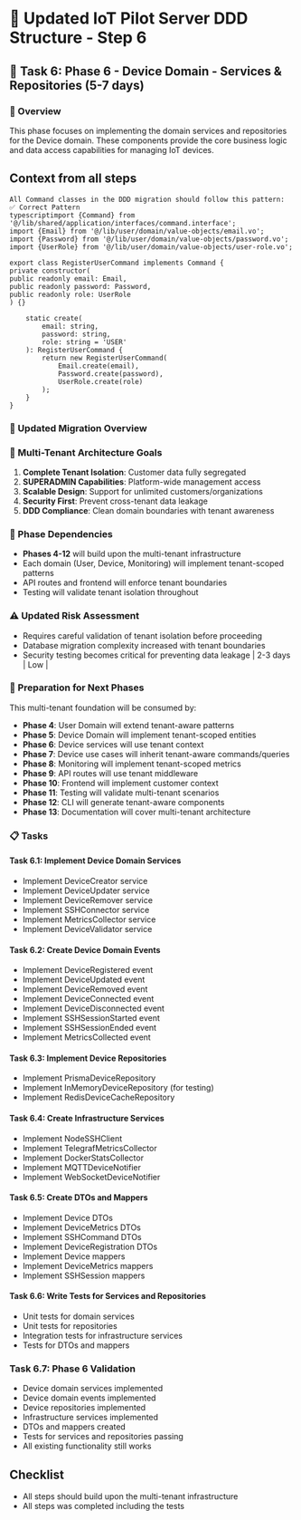 # 🚀 Updated IoT Pilot Server DDD Structure - Step 6

## 🔌 Task 6: Phase 6 - Device Domain - Services & Repositories (5-7 days)

### 🎯 Overview
This phase focuses on implementing the domain services and repositories for the Device domain. These components provide the core business logic and data access capabilities for managing IoT devices.

## Context from all steps

```
All Command classes in the DDD migration should follow this pattern:
✅ Correct Pattern
typescriptimport {Command} from '@/lib/shared/application/interfaces/command.interface';
import {Email} from '@/lib/user/domain/value-objects/email.vo';
import {Password} from '@/lib/user/domain/value-objects/password.vo';
import {UserRole} from '@/lib/user/domain/value-objects/user-role.vo';

export class RegisterUserCommand implements Command {
private constructor(
public readonly email: Email,
public readonly password: Password,
public readonly role: UserRole
) {}

    static create(
        email: string,
        password: string,
        role: string = 'USER'
    ): RegisterUserCommand {
        return new RegisterUserCommand(
            Email.create(email),
            Password.create(password),
            UserRole.create(role)
        );
    }
}
```

### 🎯 Updated Migration Overview

### 🏢 Multi-Tenant Architecture Goals

1. **Complete Tenant Isolation**: Customer data fully segregated
2. **SUPERADMIN Capabilities**: Platform-wide management access
3. **Scalable Design**: Support for unlimited customers/organizations
4. **Security First**: Prevent cross-tenant data leakage
5. **DDD Compliance**: Clean domain boundaries with tenant awareness

### 🔄 Phase Dependencies

- **Phases 4-12** will build upon the multi-tenant infrastructure
- Each domain (User, Device, Monitoring) will implement tenant-scoped patterns
- API routes and frontend will enforce tenant boundaries
- Testing will validate tenant isolation throughout

### ⚠️ Updated Risk Assessment

- Requires careful validation of tenant isolation before proceeding
- Database migration complexity increased with tenant boundaries
- Security testing becomes critical for preventing data leakage               | 2-3 days | Low        |

### 🔄 Preparation for Next Phases

This multi-tenant foundation will be consumed by:
- **Phase 4**: User Domain will extend tenant-aware patterns
- **Phase 5**: Device Domain will implement tenant-scoped entities
- **Phase 6**: Device services will use tenant context
- **Phase 7**: Device use cases will inherit tenant-aware commands/queries
- **Phase 8**: Monitoring will implement tenant-scoped metrics
- **Phase 9**: API routes will use tenant middleware
- **Phase 10**: Frontend will implement customer context
- **Phase 11**: Testing will validate multi-tenant scenarios
- **Phase 12**: CLI will generate tenant-aware components
- **Phase 13**: Documentation will cover multi-tenant architecture

### 📋 Tasks

#### Task 6.1: Implement Device Domain Services
- Implement DeviceCreator service
- Implement DeviceUpdater service
- Implement DeviceRemover service
- Implement SSHConnector service
- Implement MetricsCollector service
- Implement DeviceValidator service

#### Task 6.2: Create Device Domain Events
- Implement DeviceRegistered event
- Implement DeviceUpdated event
- Implement DeviceRemoved event
- Implement DeviceConnected event
- Implement DeviceDisconnected event
- Implement SSHSessionStarted event
- Implement SSHSessionEnded event
- Implement MetricsCollected event

#### Task 6.3: Implement Device Repositories
- Implement PrismaDeviceRepository
- Implement InMemoryDeviceRepository (for testing)
- Implement RedisDeviceCacheRepository

#### Task 6.4: Create Infrastructure Services
- Implement NodeSSHClient
- Implement TelegrafMetricsCollector
- Implement DockerStatsCollector
- Implement MQTTDeviceNotifier
- Implement WebSocketDeviceNotifier

#### Task 6.5: Create DTOs and Mappers
- Implement Device DTOs
- Implement DeviceMetrics DTOs
- Implement SSHCommand DTOs
- Implement DeviceRegistration DTOs
- Implement Device mappers
- Implement DeviceMetrics mappers
- Implement SSHSession mappers

#### Task 6.6: Write Tests for Services and Repositories
- Unit tests for domain services
- Unit tests for repositories
- Integration tests for infrastructure services
- Tests for DTOs and mappers

### Task 6.7: Phase 6 Validation
- Device domain services implemented
- Device domain events implemented
- Device repositories implemented
- Infrastructure services implemented
- DTOs and mappers created
- Tests for services and repositories passing
- All existing functionality still works

## Checklist
-  All steps should build upon the multi-tenant infrastructure
-  All steps was completed including the tests